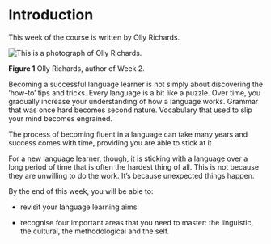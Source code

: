 # Introduction


This week of the course is written by Olly Richards.


![This is a photograph of Olly Richards.](../images/language_boc_w2_f01.tif.jpg)


__Figure 1__ Olly Richards, author of Week 2.


Becoming a successful language learner is not simply about discovering the ‘how-to’ tips and tricks. Every language is a bit like a puzzle. Over time, you gradually increase your understanding of how a language works. Grammar that was once hard becomes second nature. Vocabulary that used to slip your mind becomes engrained.

The process of becoming fluent in a language can take many years and success comes with time, providing you are able to stick at it.

For a new language learner, though, it is sticking with a language over a long period of time that is often the hardest thing of all. This is not because they are unwilling to do the work. It’s because unexpected things happen.

By the end of this week, you will be able to:

* revisit your language learning aims

* recognise four important areas that you need to master: the linguistic, the cultural, the methodological and the self.

